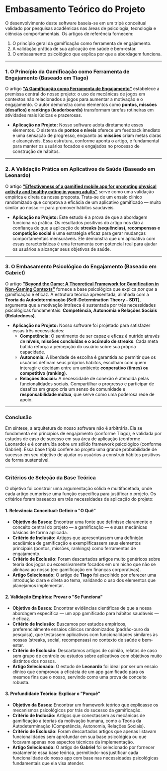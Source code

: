 # Embasamento Teórico do Projeto

O desenvolvimento deste software baseia-se em um tripé conceitual validado por pesquisas acadêmicas nas áreas de psicologia, tecnologia e ciências comportamentais. Os artigos de referência fornecem:
1.  O princípio geral da gamificação como ferramenta de engajamento.
2.  A validação prática de sua aplicação em saúde e bem-estar.
3.  O embasamento psicológico que explica por que a abordagem funciona.

---

### 1. O Princípio da Gamificação como Ferramenta de Engajamento (Baseado em Tiago)

O artigo **["A Gamificação como Ferramenta de Engajamento"](https://ojs.focopublicacoes.com.br/foco/article/view/4122/2901)** estabelece a premissa central do nosso projeto: o uso de mecânicas de jogos em contextos não relacionados a jogos para aumentar a motivação e o engajamento. O autor demonstra como elementos como **pontos, missões (desafios) e rankings (leaderboards)** transformam tarefas rotineiras em atividades mais lúdicas e prazerosas.

* **Aplicação no Projeto:** Nosso software adota diretamente esses elementos. O sistema de **pontos e níveis** oferece um feedback imediato e uma sensação de progresso, enquanto as **missões** criam metas claras e alcançáveis. Essa estrutura, conforme aponta o artigo, é fundamental para manter os usuários focados e engajados no processo de construção de hábitos.

---

### 2. A Validação Prática em Aplicativos de Saúde (Baseado em Leonardo)

O artigo **["Effectiveness of a gamified mobile app for promoting physical activity and healthy eating in young adults"](https://pmc.ncbi.nlm.nih.gov/articles/PMC12002541/)** serve como uma validação empírica e direta da nossa proposta. Trata-se de um ensaio clínico randomizado que comprova a eficácia de um aplicativo gamificado — muito similar ao nosso — para promover hábitos saudáveis.

* **Aplicação no Projeto:** Este estudo é a prova de que a abordagem funciona na prática. Os resultados positivos do artigo nos dão a confiança de que a aplicação de **streaks (sequências), recompensas e competição social** é uma estratégia eficaz para gerar mudanças comportamentais mensuráveis. Ele demonstra que um aplicativo com essas características é uma ferramenta com potencial real para ajudar os usuários a alcançar seus objetivos de saúde.

---

### 3. O Embasamento Psicológico do Engajamento (Baseado em Gabriel)

O artigo **["Beyond the Game: A Theoretical Framework for Gamification in Non-Gaming Contexts"](https://papers.ssrn.com/sol3/papers.cfm?abstract_id=4750266)** fornece a base psicológica que explica *por que* a gamificação é eficaz. A estrutura teórica apresentada, alinhada com a **Teoria da Autodeterminação (Self-Determination Theory - SDT)**, argumenta que a motivação intríseca é sustentada por três necessidades psicológicas fundamentais: **Competência, Autonomia e Relações Sociais (Relatedness)**.

* **Aplicação no Projeto:** Nosso software foi projetado para satisfazer essas três necessidades:
    * **Competência:** O sentimento de ser capaz e eficaz é nutrido através de **níveis, missões concluídas e o acúmulo de streaks**. Cada meta batida reforça a percepção do usuário sobre sua própria capacidade.
    * **Autonomia:** A liberdade de escolha é garantida ao permitir que os usuários definam seus próprios hábitos, escolham com quem interagir e decidam entre um ambiente **cooperativo (times) ou competitivo (ranking)**.
    * **Relações Sociais:** A necessidade de conexão é atendida pelas funcionalidades sociais. Compartilhar o progresso e participar de desafios em grupo cria um senso de comunidade e **responsabilidade mútua**, que serve como uma poderosa rede de apoio.

---

### Conclusão

Em síntese, a arquitetura do nosso software não é arbitrária. Ela se fundamenta em princípios de engajamento (conforme Tiago), é validada por estudos de caso de sucesso em sua área de aplicação (conforme Leonardo) e é construída sobre um sólido framework psicológico (conforme Gabriel). Essa base tripla confere ao projeto uma grande probabilidade de sucesso em seu objetivo de ajudar os usuários a construir hábitos positivos de forma sustentável.

---

### Critérios de Seleção da Base Teórica

O objetivo foi construir uma argumentação sólida e multifacetada, onde cada artigo cumprisse uma função específica para justificar o projeto. Os critérios foram baseados em três necessidades de aplicação do projeto:

#### 1. Relevância Conceitual: Definir o **"O Quê"**

* **Objetivo da Busca:** Encontrar uma fonte que definisse claramente o conceito central do projeto — a gamificação — e suas mecânicas básicas de forma aplicada.
* **Critério de Inclusão:** Artigos que apresentassem uma definição acadêmica de gamificação e exemplificassem seus elementos principais (pontos, missões, rankings) como ferramentas de engajamento.
* **Critério de Exclusão:** Foram descartados artigos muito genéricos sobre teoria dos jogos ou excessivamente focados em um nicho que não se alinhava ao nosso (ex: gamificação em finanças corporativas).
* **Artigo Selecionado:** O artigo de **Tiago** foi escolhido por oferecer uma introdução clara e direta ao tema, validando o uso dos elementos que planejamos implementar.

#### 2. Validação Empírica: Provar o **"Se Funciona"**

* **Objetivo da Busca:** Encontrar evidências científicas de que a nossa abordagem específica — um app gamificado para hábitos saudáveis — é eficaz.
* **Critério de Inclusão:** Buscamos por estudos empíricos, preferencialmente ensaios clínicos randomizados (padrão-ouro da pesquisa), que testassem aplicativos com funcionalidades similares às nossas (streaks, social, recompensas) no contexto de saúde e bem-estar.
* **Critério de Exclusão:** Descartamos artigos de opinião, relatos de caso sem grupo de controle ou estudos sobre aplicativos com objetivos muito distintos dos nossos.
* **Artigo Selecionado:** O estudo de **Leonardo** foi ideal por ser um ensaio clínico que comprovou a eficácia de um app gamificado para os mesmos fins que o nosso, servindo como uma prova de conceito robusta.

#### 3. Profundidade Teórica: Explicar o **"Porquê"**

* **Objetivo da Busca:** Encontrar um framework teórico que explicasse os mecanismos psicológicos por trás do sucesso da gamificação.
* **Critério de Inclusão:** Artigos que conectassem as mecânicas de gamificação a teorias da motivação humana, como a Teoria da Autodeterminação (Competência, Autonomia, Relações Sociais).
* **Critério de Exclusão:** Foram descartados artigos que apenas listavam funcionalidades sem aprofundar em sua base psicológica ou que focavam apenas nos aspectos técnicos da implementação.
* **Artigo Selecionado:** O artigo de **Gabriel** foi selecionado por fornecer exatamente essa base teórica, permitindo-nos justificar cada funcionalidade do nosso app com base nas necessidades psicológicas fundamentais que ela visa atender.
